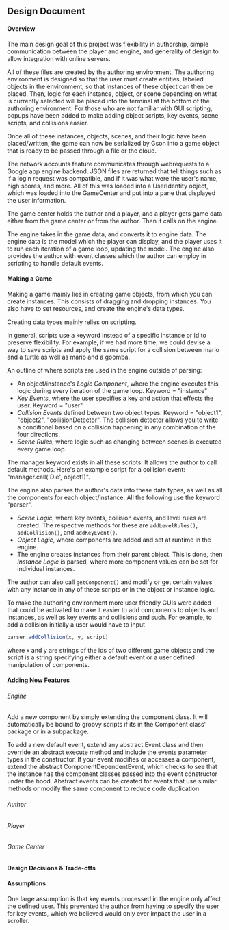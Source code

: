 ## Design Document

#### Overview
The main design goal of this project was flexibility in authorship, simple communication between the player and engine, and generality of design to allow integration with online servers.

All of these files are created by the authoring environment. The authoring environment is designed so that the user must create entities, labeled objects in the environment, so that instances of these object can then be placed. Then, logic for  each instance, object, or scene depending on what is currently selected will be placed into the terminal at the bottom of 
the authoring environment. For those who are not familiar with GUI scripting, popups have been added to make adding object scripts, key events, scene scripts, and collisions easier. 

Once all of these instances, objects, scenes, and their logic
have been placed/written, the game can now be serialized by Gson into a game object that is ready to be passed through a file or the cloud.

The network accounts feature communicates through webrequests to a Google app engine backend. JSON files are returned that tell things such as if a login request was compatible, and if it was what were the user's name, high scores, and more. All of this was loaded into a UserIdentity object, which was loaded into the GameCenter and put into a pane that displayed the user information.

The game center holds the author and a player, and a player gets game data either from the game center or from the author. Then it calls on the engine.

The engine takes in the game data, and converts it to engine data. The engine data is the model which the player can display, and the player uses it to run each iteration of a game loop, updating the model.
 The engine also provides the author with event classes which the author can employ in scripting to handle default events.


#### Making a Game

Making a game mainly lies in creating game objects, from which you can create instances. This consists of dragging and dropping instances. You also have to set resources, and create the engine's data types.

Creating data types mainly relies on scripting.

In general, scripts use a keyword instead of a specific instance or id to preserve flexibility. For example, if we had more time, we could devise a way to save scripts and apply the same script for a collision between mario and a turtle as well as mario and a goomba. 

An outline of where scripts are used in the engine outside of parsing:
- An object/instance's *Logic Component*, where the engine executes this logic during every iteration of the game loop. Keyword = "instance"
- *Key Events*, where the user specifies a key and action that effects the user. Keyword = "user"
- *Collision Events* defined between two object types. Keyword = "object1", "object2", "collisionDetector". The collision detector allows you to write a conditional based on a collision happening in any combination of the four directions.
- *Scene Rules*, where logic such as changing between scenes is executed every game loop.

The manager keyword exists in all these scripts. It allows the author to call default methods. Here's an example script for a collision event: "manager.call('Die', object1)".

The engine also parses the author's data into these data types, as well as all the components for each object/instance. All the following use the keyword "parser".

- *Scene Logic*, where key events, collision events, and level rules are created. The respective methods for these are `addLevelRules()`, `addCollision()`, and `addKeyEvent()`.
- *Object Logic*, where components are added and set at runtime in the engine.
- The engine creates instances from their parent object. This is done, then *Instance Logic* is parsed, where more component values can be set for individual instances.

The author can also call `getComponent()` and modify or get certain values with any instance in any of these scripts or in the object or instance logic.

To make the authoring environment more user friendly GUIs were added that could be activated to make it easier to add components to objects and instances, as well as key events and collisions and such. For example, to add a collision initially a user would have to input
```java
parser.addCollision(x, y, script)
```
where x and y are strings of the ids of two different game objects and the script is a string specifying either a default event or a user defined manipulation of components. 

#### Adding New Features
###### Engine
Add a new component by simply extending the component class. 
It will automatically be bound to groovy scripts if its in the Component class' package or in a subpackage.

To add a new default event, extend any abstract Event class and then override an abstract execute method and include the events parameter types in the constructor. 
If your event modifies or accesses a component, extend the abstract ComponentDependentEvent, which checks to see that the instance has the component classes passed into the event constructor under the hood.
Abstract events can be created for events that use similar methods or modify the same component to reduce code duplication.


###### Author

###### Player

###### Game Center


#### Design Decisions & Trade-offs


#### Assumptions 
One large assumption is that key events processed in the engine only affect the defined user. This prevented the author from 
having to specify the user for key events, which we believed would only ever impact the user in a scroller.


